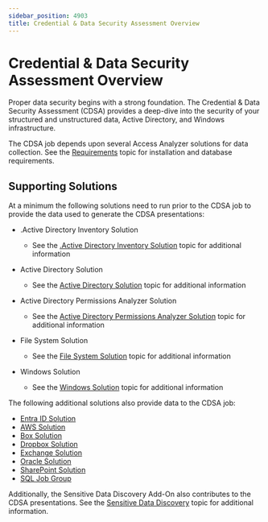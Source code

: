 ```yaml
---
sidebar_position: 4903
title: Credential & Data Security Assessment Overview
---
```


# Credential & Data Security Assessment Overview

Proper data security begins with a strong foundation. The Credential & Data Security Assessment (CDSA) provides a deep-dive into the security of your structured and unstructured data, Active Directory, and Windows infrastructure.

The CDSA job depends upon several Access Analyzer solutions for data collection. See the [Requirements](../Requirements/Overview "Requirements") topic for installation and database requirements.

## Supporting Solutions

At a minimum the following solutions need to run prior to the CDSA job to provide the data used to generate the CDSA presentations:

* .Active Directory Inventory Solution

  * See the [.Active Directory Inventory Solution](../Solutions/ActiveDirectoryInventory/Overview ".Active Directory Inventory Solution") topic for additional information
* Active Directory Solution

  * See the [Active Directory Solution](../Solutions/ActiveDirectory/Overview "Active Directory Solution") topic for additional information
* Active Directory Permissions Analyzer Solution

  * See the [Active Directory Permissions Analyzer Solution](../Solutions/ActiveDirectoryPermissionsAnalyzer/Overview "Active Directory Permissions Analyzer Solution") topic for additional information
* File System Solution

  * See the [File System Solution](../Solutions/FileSystem/Overview "File System Solution") topic for additional information
* Windows Solution

  * See the [Windows Solution](../Solutions/Windows/Overview "Windows Solution") topic for additional information

The following additional solutions also provide data to the CDSA job:

* [Entra ID Solution](../Solutions/EntraID/Overview "Entra ID Solution")
* [AWS Solution](../Solutions/AWS/Overview "AWS Solution")
* [Box Solution](../Solutions/Box/Overview "Box Solution")
* [Dropbox Solution](../Solutions/Dropbox/Overview "Dropbox Solution")
* [Exchange Solution](../Solutions/Exchange/Overview "Exchange Solution")
* [Oracle Solution](../Solutions/Databases/Oracle/Overview "Oracle Solution")
* [SharePoint Solution](../Solutions/SharePoint/Overview "SharePoint Solution")
* [SQL Job Group](../Solutions/Databases/SQL/Overview "SQL Solution")

Additionally, the Sensitive Data Discovery Add-On also contributes to the CDSA presentations. See the [Sensitive Data Discovery](../SensitiveDataDiscovery/Overview "Sensitive Data Discovery Add-On") topic for additional information.